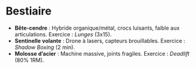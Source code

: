 # Bestiaire
- **Bête-cendre** : Hybride organique/métal, crocs luisants, faible aux articulations. Exercice : *Lunges* (3x15).  
- **Sentinelle volante** : Drone à lasers, capteurs brouillables. Exercice : *Shadow Boxing* (2 min).  
- **Molosse d’acier** : Machine massive, joints fragiles. Exercice : *Deadlift* (80% 1RM).
